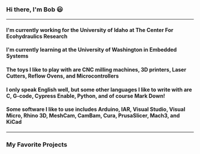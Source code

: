 ### Hi there, I'm Bob 😃
----
#### I'm currently working for the University of Idaho at The Center For Ecohydraulics Research
#### I'm currently learning at the University of Washington in Embedded Systems
#### The toys I like to play with are CNC milling machines, 3D printers, Laser Cutters, Reflow Ovens, and Microcontrollers
#### I only speak English well, but some other languages I like to write with are C, G-code, Cypress Enable, Python, and of course Mark Down!
#### Some software I like to use includes Arduino, IAR, Visual Studio, Visual Micro, Rhino 3D, MeshCam, CamBam, Cura, PrusaSlicer, Mach3, and KiCad
----
### My Favorite Projects
<!--
**bobbasham/bobbasham** is a ✨ _special_ ✨ repository because its `README.md` (this file) appears on your GitHub profile.

Here are some ideas to get you started:

- 🔭 I’m currently working on ...
- 🌱 I’m currently learning ...
- 👯 I’m looking to collaborate on ...
- 🤔 I’m looking for help with ...
- 💬 Ask me about ...
- 📫 How to reach me: ...
- 😄 Pronouns: ...
- ⚡ Fun fact: ...
-->
